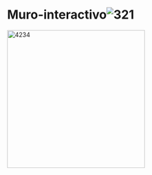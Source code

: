 # Muro-interactivo![321](https://user-images.githubusercontent.com/111713696/207134274-f4fe99aa-30e7-4f1a-a044-0d13bcb0a540.png)
<img width="320" alt="4234" src="https://user-images.githubusercontent.com/111713696/207134286-47d60cf1-f3ca-400c-a6f8-ad5f570be984.png">
